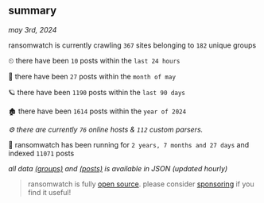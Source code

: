 
## summary
_may 3rd, 2024_

ransomwatch is currently crawling `367` sites belonging to `182` unique groups

⏲ there have been `10` posts within the `last 24 hours`

🦈 there have been `27` posts within the `month of may`

🪐 there have been `1190` posts within the `last 90 days`

🏚 there have been `1614` posts within the `year of 2024`

_⚙️ there are currently `76` online hosts & `112` custom parsers._

🦕 ransomwatch has been running for `2 years, 7 months and 27 days` and indexed `11071` posts

_all data  [(groups)](http://ransomwhat.telemetry.ltd/groups) and [(posts)](http://ransomwhat.telemetry.ltd/posts) is available in JSON (updated hourly)_

> ransomwatch is fully [open source](https://github.com/joshhighet/ransomwatch#ransomwatch--). please consider [sponsoring](https://github.com/sponsors/joshhighet) if you find it useful!
